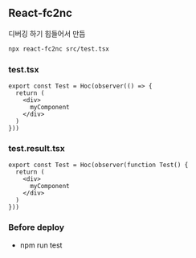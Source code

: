 ## React-fc2nc

디버깅 하기 힘들어서 만듬


```zsh
npx react-fc2nc src/test.tsx
```

### test.tsx

```
export const Test = Hoc(observer(() => {
  return (
    <div>
      myComponent
    </div>
  )
}))
```

### test.result.tsx

```
export const Test = Hoc(observer(function Test() {
  return (
    <div>
      myComponent
    </div>
  )
}))
```


### Before deploy

- npm run test